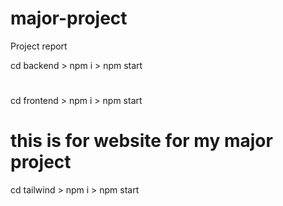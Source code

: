 # major-project
Project report

cd backend >
npm i >
npm start
#

cd frontend >
npm i >
npm start
#

# this is for website for my major project
cd tailwind >
npm i >
npm start
